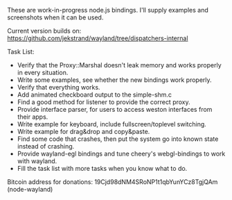 These are work-in-progress node.js bindings. I'll supply examples and screenshots when it can be used.

Current version builds on: https://github.com/jekstrand/wayland/tree/dispatchers-internal

Task List:

 *   Verify that the Proxy::Marshal doesn't leak memory and works properly in every situation.
 *   Write some examples, see whether the new bindings work properly.
 *   Verify that everything works.
 *   Add animated checkboard output to the simple-shm.c
 *   Find a good method for listener to provide the correct proxy.
 *   Provide interface parser, for users to access weston interfaces from their apps.
 *   Write example for keyboard, include fullscreen/toplevel switching.
 *   Write example for drag&drop and copy&paste.
 *   Find some code that crashes, then put the system go into known state instead of crashing.
 *   Provide wayland-egl bindings and tune cheery's webgl-bindings to work with wayland.
 *   Fill the task list with more tasks when you know what to do.


Bitcoin address for donations: 19Cjd98dNM4SRoNP1t1qbYunYCz8TgjQAm (node-wayland)
